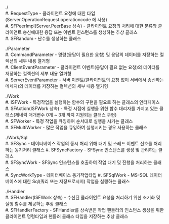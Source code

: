 ./  
#. RequestType - 클라이언트 요청에 대한 타입(Server.OperationRequest.operationcode 에 사용)  
#. SFPeerImpl(Server.PeerBase 상속) - 클라이언트 요청의 처리에 대한 분류와 클라이언트 송신에대한 응답 또는 이벤트 인스턴스를 생성하는 추상 클래스  
#. SFRandom - 난수를 생성하는 클래스  

./Parameter  
#. CommandParameter - 명령(응답이 필요한 요청) 및 응답의 데이터를 저장하는 컬렉션의 세부 내용 열거형  
#. ClientEventParameter - 클라이언트 이벤트(응답이 필요 없는 요청)의 데이터를 저장하는 컬렉션의 세부 내용 열거형  
#. ServerEventParameter - 서버 이벤트(클라이언트의 요청 없이 서버에서 송신하는 메세지)의 데이터를 저장하는 컬렉션의 세부 내용 열거형  

./Work  
#. ISFWork - 특정작업을 실행하는 함수의 구현을 필요로 하는 클래스의 인터페이스  
#. SFAction(ISFWork 상속) - 특정 시점에 실행을 위한 함수 대리자를 가지고 있는 클래스(제네릭 매개변수 0개 ~ 3개 까지 지원되는 클래스 구현)  
#. SFWorker - 특정 작업을 큐잉하여 순서대로 실행을 시키는 클래스  
#. SFMultiWorker - 많은 작업을 큐잉하여 실행시키는 경우 사용하는 클래스  

./Work/Sql  
#. SFSync - 데이터베이스 작업의 동시 처리 위해 대기 및 스레드 이벤트 신호를 처리하는 동기처리 클래스
#. SFSyncFactory - SFSync 인스턴스를 생성 및 관리하는 클래스  
#. SFSyncWork - SFSync 인스턴스를 호출하여 작업 대기 및 진행을 처리하는 클래스  
#. SyncWorkType - 데이터베이스 동기작업타입
#. SFSqlWork - MS-SQL 데이터베이스에 대한 Sql(쿼리 또는 저장프로시저) 작업을 실행하는 클래스  

./Handler  
#. SFHandler(ISFWork 상속) - 수신된 클라이언트 요청을 처리하기 위한 초기화 및 실행 함수를 제공하는 추상 클래스  
#. SFHandlerFactory - SFHandler를 상속받은 작업 핸들러의 인스턴스 생성을 위한 클라이언트 명령타입과 핸들러 클래스 타입을 저장하는 추상 클래스  
